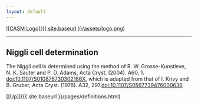 ```yaml
---
layout: default
---
```


[![CASM Logo]({{ site.baseurl }}/assets/logo.png)](https://prisms-center.github.io/CASMcode_docs/)

***
## Niggli cell determination

The Niggli cell is determined using the method of R. W. Grosse-Kunstleve, N. K. Sauter and P. D. Adams, Acta Cryst. (2004). A60, 1. [doi:10.1107/S010876730302186X](http://dx.doi.org/10.1107/S010876730302186X), which is adapted from that of I. Krivy and B. Gruber, Acta Cryst. (1976). A32, 297.[doi:10.1107/S0567739476000636](http://dx.doi.org/10.1107/S0567739476000636).

[[Up]]({{ site.baseurl }}/pages/definitions.html)
